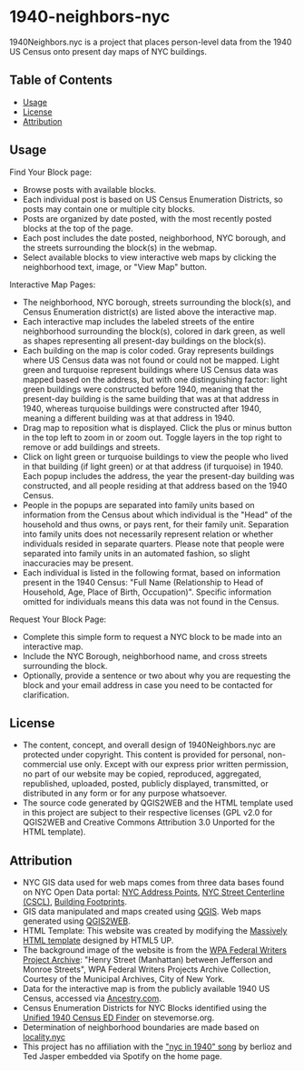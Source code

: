 # 1940-neighbors-nyc

1940Neighbors.nyc is a project that places person-level data from the 1940 US Census onto present day maps of NYC buildings. 

## Table of Contents

- [Usage](#usage)
- [License](#license)
- [Attribution](#attribution)

## Usage

Find Your Block page:
- Browse posts with available blocks.
- Each individual post is based on US Census Enumeration Districts, so posts may contain one or multiple city blocks.
- Posts are organized by date posted, with the most recently posted blocks at the top of the page.
- Each post includes the date posted, neighborhood, NYC borough, and the streets surrounding the block(s) in the webmap.
- Select available blocks to view interactive web maps by clicking the neighborhood text, image, or "View Map" button.

Interactive Map Pages:
- The neighborhood, NYC borough, streets surrounding the block(s), and Census Enumeration district(s) are listed above the interactive map.
- Each interactive map includes the labeled streets of the entire neighborhood surrounding the block(s), colored in dark green, as well as shapes representing all present-day buildings on the block(s).
- Each building on the map is color coded. Gray represents buildings where US Census data was not found or could not be mapped. Light green and turquoise represent buildings where US Census data was mapped based on the address, but with one distinguishing factor: light green buildings were constructed before 1940, meaning that the present-day building is the same building that was at that address in 1940, whereas turquoise buildings were constructed after 1940, meaning a different building was at that address in 1940.
- Drag map to reposition what is displayed. Click the plus or minus button in the top left to zoom in or zoom out. Toggle layers in the top right to remove or add buildings and streets.
- Click on light green or turquoise buildings to view the people who lived in that building (if light green) or at that address (if turquoise) in 1940. Each popup includes the address, the year the present-day building was constructed, and all people residing at that address based on the 1940 Census.
- People in the popups are separated into family units based on information from the Census about which individual is the "Head" of the household and thus owns, or pays rent, for their family unit. Separation into family units does not necessarily represent relation or whether individuals resided in separate quarters. Please note that people were separated into family units in an automated fashion, so slight inaccuracies may be present.
- Each individual is listed in the following format, based on information present in the 1940 Census: "Full Name (Relationship to Head of Household, Age, Place of Birth, Occupation)". Specific information omitted for individuals means this data was not found in the Census.

Request Your Block Page:
- Complete this simple form to request a NYC block to be made into an interactive map.
- Include the NYC Borough, neighborhood name, and cross streets surrounding the block.
- Optionally, provide a sentence or two about why you are requesting the block and your email address in case you need to be contacted for clarification.


## License

- The content, concept, and overall design of 1940Neighbors.nyc are protected under copyright. This content is provided for personal, non-commercial use only. Except with our express prior written permission, no part of our website may be copied, reproduced, aggregated, republished, uploaded, posted, publicly displayed, transmitted, or distributed in any form or for any purpose whatsoever.
- The source code generated by QGIS2WEB and the HTML template used in this project are subject to their respective licenses (GPL v2.0 for QGIS2WEB and Creative Commons Attribution 3.0 Unported for the HTML template).

## Attribution

- NYC GIS data used for web maps comes from three data bases found on NYC Open Data portal: [NYC Address Points](https://data.cityofnewyork.us/City-Government/NYC-Address-Points/g6pj-hd8k), [NYC Street Centerline (CSCL)](https://data.cityofnewyork.us/City-Government/NYC-Street-Centerline-CSCL-/exjm-f27b), [Building Footprints](https://data.cityofnewyork.us/Housing-Development/Building-Footprints/nqwf-w8eh).
- GIS data manipulated and maps created using [QGIS](https://qgis.org/en/site/). Web maps generated using [QGIS2WEB](https://github.com/tomchadwin/qgis2web).
- HTML Template: This website was created by modifying the [Massively HTML template](https://html5up.net/massively) designed by HTML5 UP.
- The background image of the website is from the [WPA Federal Writers Project Archive](https://nycma.lunaimaging.com/luna/servlet/RECORDSPHOTOUNITARC~25~25): "Henry Street (Manhattan) between Jefferson and Monroe Streets", WPA Federal Writers Projects Archive Collection, Courtesy of the Municipal Archives, City of New York.
- Data for the interactive map is from the publicly available 1940 US Census, accessed via [Ancestry.com](https://www.ancestry.com/search/collections/2442/). 
- Census Enumeration Districts for NYC Blocks identified using the [Unified 1940 Census ED Finder](https://stevemorse.org/census/unified.html?year=1940) on stevemorse.org.
- Determination of neighborhood boundaries are made based on [locality.nyc](https://locality.nyc/)
- This project has no affiliation with the ["nyc in 1940" song](https://open.spotify.com/track/6loDuwmsq6fazVxqqRhmcp) by berlioz and Ted Jasper embedded via Spotify on the home page. 
